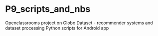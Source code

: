 # P9_scripts_and_nbs
Openclassrooms project on Globo Dataset - recommender systems and dataset processing Python scripts for Android app
